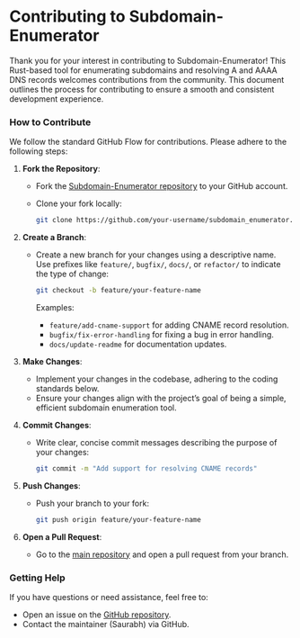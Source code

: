 # Contributing to Subdomain-Enumerator

Thank you for your interest in contributing to Subdomain-Enumerator! This Rust-based tool for enumerating subdomains and resolving A and AAAA DNS records welcomes contributions from the community. This document outlines the process for contributing to ensure a smooth and consistent development experience.

### How to Contribute

We follow the standard GitHub Flow for contributions. Please adhere to the following steps:

1. **Fork the Repository**:
    
    - Fork the [Subdomain-Enumerator repository](https://github.com/saurabh-857/subdomain_enumerator) to your GitHub account.
    - Clone your fork locally:
        
        ```bash
        git clone https://github.com/your-username/subdomain_enumerator.git
        ```
        
2. **Create a Branch**:
    
    - Create a new branch for your changes using a descriptive name. Use prefixes like `feature/`, `bugfix/`, `docs/`, or `refactor/` to indicate the type of change:
        
        ```bash
        git checkout -b feature/your-feature-name
        ```
        
        Examples:
        - `feature/add-cname-support` for adding CNAME record resolution.
        - `bugfix/fix-error-handling` for fixing a bug in error handling.
        - `docs/update-readme` for documentation updates.
3. **Make Changes**:
    
    - Implement your changes in the codebase, adhering to the coding standards below.
    - Ensure your changes align with the project’s goal of being a simple, efficient subdomain enumeration tool.
4. **Commit Changes**:
    
    - Write clear, concise commit messages describing the purpose of your changes:
        
        ```bash
        git commit -m "Add support for resolving CNAME records"
        ```
        
5. **Push Changes**:
    
    - Push your branch to your fork:
        
        ```bash
        git push origin feature/your-feature-name
        ```
        
6. **Open a Pull Request**:
    
    - Go to the [main repository](https://github.com/saurabh-857/subdomain_enumerator) and open a pull request from your branch.

### Getting Help

If you have questions or need assistance, feel free to:

- Open an issue on the [GitHub repository](https://github.com/saurabh-857/subdomain_enumerator).
- Contact the maintainer (Saurabh) via GitHub.
